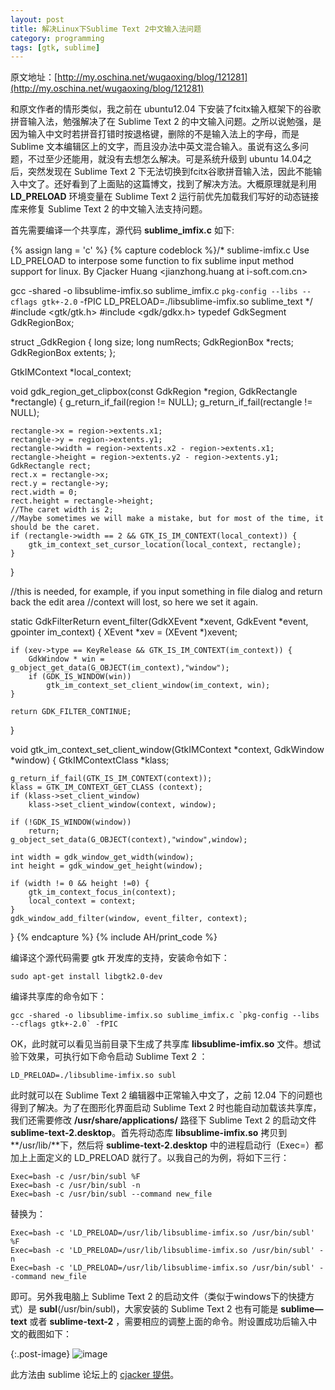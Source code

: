 ```yaml
---
layout: post
title: 解决Linux下Sublime Text 2中文输入法问题
category: programming
tags: [gtk, sublime]
---
```

原文地址：[http://my.oschina.net/wugaoxing/blog/121281](http://my.oschina.net/wugaoxing/blog/121281)

和原文作者的情形类似，我之前在 ubuntu12.04 下安装了fcitx输入框架下的谷歌拼音输入法，勉强解决了在 Sublime Text 2 的中文输入问题。之所以说勉强，是因为输入中文时若拼音打错时按退格键，删除的不是输入法上的字母，而是 Sublime 文本编辑区上的文字，而且没办法中英文混合输入。虽说有这么多问题，不过至少还能用，就没有去想怎么解决。可是系统升级到 ubuntu 14.04之后，突然发现在 Sublime Text 2 下无法切换到fcitx谷歌拼音输入法，因此不能输入中文了。还好看到了上面贴的这篇博文，找到了解决方法。大概原理就是利用 **LD_PRELOAD** 环境变量在 Sublime Text 2 运行前优先加载我们写好的动态链接库来修复  Sublime Text 2 的中文输入法支持问题。

<!-- excerpt -->

首先需要编译一个共享库，源代码 **sublime_imfix.c** 如下:

{% assign lang = 'c' %}
{% capture codeblock %}/*
sublime-imfix.c
Use LD_PRELOAD to interpose some function to fix sublime input method support for linux.
By Cjacker Huang <jianzhong.huang at i-soft.com.cn>

gcc -shared -o libsublime-imfix.so sublime_imfix.c `pkg-config --libs --cflags gtk+-2.0` -fPIC
LD_PRELOAD=./libsublime-imfix.so sublime_text
*/
#include <gtk/gtk.h>
#include <gdk/gdkx.h>
typedef GdkSegment GdkRegionBox;

struct _GdkRegion
{
	long size;
	long numRects;
	GdkRegionBox *rects;
	GdkRegionBox extents;
};

GtkIMContext *local_context;

void gdk_region_get_clipbox(const GdkRegion *region, GdkRectangle *rectangle)
{
	g_return_if_fail(region != NULL);
	g_return_if_fail(rectangle != NULL);

	rectangle->x = region->extents.x1;
	rectangle->y = region->extents.y1;
	rectangle->width = region->extents.x2 - region->extents.x1;
	rectangle->height = region->extents.y2 - region->extents.y1;
	GdkRectangle rect;
	rect.x = rectangle->x;
	rect.y = rectangle->y;
	rect.width = 0;
	rect.height = rectangle->height; 
	//The caret width is 2; 
	//Maybe sometimes we will make a mistake, but for most of the time, it should be the caret.
	if (rectangle->width == 2 && GTK_IS_IM_CONTEXT(local_context)) {
		gtk_im_context_set_cursor_location(local_context, rectangle);
	}
}

//this is needed, for example, if you input something in file dialog and return back the edit area
//context will lost, so here we set it again.

static GdkFilterReturn event_filter(GdkXEvent *xevent, GdkEvent *event, gpointer im_context)
{
	XEvent *xev = (XEvent *)xevent;

	if (xev->type == KeyRelease && GTK_IS_IM_CONTEXT(im_context)) {
		GdkWindow * win = g_object_get_data(G_OBJECT(im_context),"window");
		if (GDK_IS_WINDOW(win))
			gtk_im_context_set_client_window(im_context, win);
	}

	return GDK_FILTER_CONTINUE;
}

void gtk_im_context_set_client_window(GtkIMContext *context, GdkWindow *window)
{
	GtkIMContextClass *klass;

	g_return_if_fail(GTK_IS_IM_CONTEXT(context));
	klass = GTK_IM_CONTEXT_GET_CLASS (context);
	if (klass->set_client_window)
		klass->set_client_window(context, window);

	if (!GDK_IS_WINDOW(window))
		return;
	g_object_set_data(G_OBJECT(context),"window",window);

	int width = gdk_window_get_width(window);
	int height = gdk_window_get_height(window);
	
	if (width != 0 && height !=0) {
		gtk_im_context_focus_in(context);
		local_context = context;
	}
	gdk_window_add_filter(window, event_filter, context); 
}
{% endcapture %}
{% include AH/print_code %}

编译这个源代码需要 gtk 开发库的支持，安装命令如下：

    sudo apt-get install libgtk2.0-dev

编译共享库的命令如下：

    gcc -shared -o libsublime-imfix.so sublime_imfix.c `pkg-config --libs --cflags gtk+-2.0` -fPIC

OK，此时就可以看见当前目录下生成了共享库 **libsublime-imfix.so** 文件。想试验下效果，可执行如下命令启动 Sublime Text 2 ：

    LD_PRELOAD=./libsublime-imfix.so subl

此时就可以在 Sublime Text 2 编辑器中正常输入中文了，之前 12.04 下的问题也得到了解决。为了在图形化界面启动 Sublime Text 2 时也能自动加载该共享库，我们还需要修改 **/usr/share/applications/** 路径下 Sublime Text 2 的启动文件 **sublime-text-2.desktop**。首先将动态库 **libsublime-imfix.so** 拷贝到 **/usr/lib/**下，然后将 **sublime-text-2.desktop** 中的进程启动行（Exec=）都加上上面定义的 LD_PRELOAD 就行了。以我自己的为例，将如下三行：

    Exec=bash -c /usr/bin/subl %F
    Exec=bash -c /usr/bin/subl -n
    Exec=bash -c /usr/bin/subl --command new_file

替换为：

    Exec=bash -c 'LD_PRELOAD=/usr/lib/libsublime-imfix.so /usr/bin/subl' %F
    Exec=bash -c 'LD_PRELOAD=/usr/lib/libsublime-imfix.so /usr/bin/subl' -n
    Exec=bash -c 'LD_PRELOAD=/usr/lib/libsublime-imfix.so /usr/bin/subl' --command new_file

即可。另外我电脑上 Sublime Text 2 的启动文件（类似于windows下的快捷方式）是 **subl**(/usr/bin/subl)，大家安装的 Sublime Text 2 也有可能是 **sublime—text** 或者 **sublime-text-2** ，需要相应的调整上面的命令。附设置成功后输入中文的截图如下：

{:.post-image}
![image]({{BASE_PATH}}/assets/posts/images/2014-06-21-input-method.png)

此方法由 sublime 论坛上的 [cjacker 提供](http://www.sublimetext.com/forum/viewtopic.php?f=3&t=7006&start=10#p41343)。 